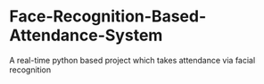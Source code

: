 # Face-Recognition-Based-Attendance-System
A real-time python based project which takes attendance via facial recognition
